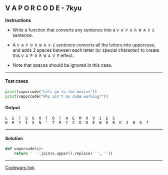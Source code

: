 ## V A P O R C O D E - 7kyu

**Instructions**

- Write a function that converts any sentence into a `V A P O R W A V E` sentence. 

- A `V A P O R W A V E` sentence converts all the letters into uppercase, and adds 2 spaces between each letter (or special character) to create this `V A P O R W A V E` effect.

- Note that spaces should be ignored in this case.

---

#### Test cases

```python
print(vaporcode("Lets go to the movies"))
print(vaporcode("Why isn't my code working?"))
```

#### Output 

```
L  E  T  S  G  O  T  O  T  H  E  M  O  V  I  E  S
W  H  Y  I  S  N  '  T  M  Y  C  O  D  E  W  O  R  K  I  N  G  ?
```

---

#### Solution

```python
def vaporcode(s):
    return '  '.join(s.upper().replace(' ', ''))
```

---

[Codewars link](https://www.codewars.com/kata/5966eeb31b229e44eb00007a)
